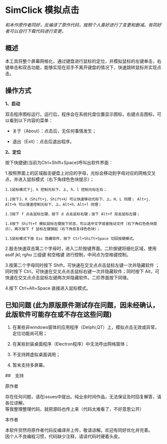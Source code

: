 # SimClick 模拟点击

*和本作原作者同好，反编译了原作代码，按照个人喜好进行了变更和删减。有同好者可以自行下载代码进行变更。*

## 概述



本工具将整个屏幕网格化，通过键盘进行鼠标的定位，并模拟鼠标的左键单击，右键单击和双击功能，能够实现在双手不离开键盘的情况下，快速跳转鼠标并实现点击。



## 操作方式



**1、启动**

双击程序图标运行。运行后，程序会在系统托盘位置显示图标，右键点击图标，可以看到以下内容的菜单：

* 关于（About）：点击后，无任何事情发生；

* 退出（Exit）：点击后退出程序。



**2、定位**

按下快捷键(当前为Ctrl+Shift+Space)呼叫出软件界面：

1.按照界面上的区域敲击键盘上对应的字母，光标会移动到字母对应的网格交叉点，并进入鼠标模式（右下角绿色色块提示）；

    1.1鼠标模式下j、k 控制光标下、上, h、l 控制光标左右；

    1.2按下J、K（Shift+j、Shift+k）可以快速移动光标下、上，H、L 同理； Alt+j、Alt+k 可以慢速控制光标下、上，Alt+h、Alt+l 同理；

    1.3按下 f 点击鼠标左键，按下 d 点击鼠标右键；按下 Alt+f 双击鼠标左键；

    1.4按下 Shift+f 模拟鼠标左键按下状态，可以选中文字或者拖动文件（右下角红色色块提示），再次按下 f 鼠标左键弹起（右下角恢复绿色色块）； 

    1.5鼠标模式下按 Esc 隐藏软件，按下 Ctrl+Shift+Space 切回按键模式。

2.敲击快速双击第二个字母时，进入二阶按键界面。二阶按键将细化区域，使用 asdf jkl; rghu 三组键 和空格键 进行控制，中间点为空格键控制。

3.按第二个字母同时按下 Shift，可快速在交叉点点击鼠标左键一次并隐藏软件 ；同时按下 Ctrl，可快速在交叉点点击鼠标右键一次并隐藏软件；同时按下 Alt，可快速在交叉点点击鼠标左键两次并隐藏软件。二阶界面按下同理。

4.按下 Ctrl+Alt+Space 直接进入鼠标模式。



## 已知问题 (此为原版原件测试存在问题，因未经确认，此版软件可能存在或不存在这些问题)

1. 在某些非windows窗体的应用程序（Delphi,QT）上，模拟点击无效或异常，定位功能尚可用；

2. 在某些封装桌面程序（Electron程序）中无法呼出网格窗体；

3. 不支持跨虚拟桌面调用；

4. 暂未支持多屏幕。

   

##　支持

原作者

存在任何问题，请在issues中提出。纯业余时间作品，无法保证及时回复解答，请各位谅解。  
等我整理整理代码，就把源码也传上来（代码太难看了，不好意思公开）

本作者

本软件贸然将原作者代码反编译并上传，敬请谅解。欢迎有同好优化并完善。  
因个人不良编程习惯，代码缺少注释，请读代码时硬着头皮。



